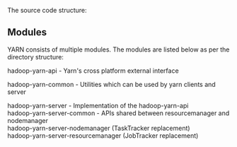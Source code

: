 The source code structure:

Modules
-------
YARN consists of multiple modules. The modules are listed below as per the directory structure:

hadoop-yarn-api - Yarn's cross platform external interface

hadoop-yarn-common - Utilities which can be used by yarn clients and server

hadoop-yarn-server - Implementation of the hadoop-yarn-api  
	hadoop-yarn-server-common - APIs shared between resourcemanager and nodemanager  
	hadoop-yarn-server-nodemanager (TaskTracker replacement)  
	hadoop-yarn-server-resourcemanager (JobTracker replacement)  
